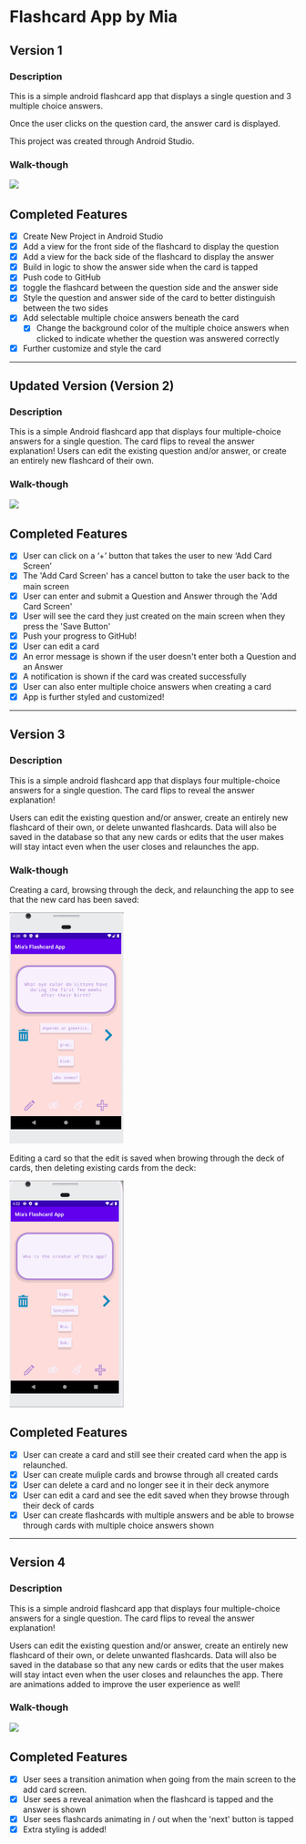 # Flashcard App by Mia

## Version 1

### Description
This is a simple android flashcard app that displays a single question and 3 multiple choice answers. 

Once the user clicks on the question card, the answer card is displayed.

This project was created through Android Studio.

### Walk-though
<img src="https://github.com/ACMiaJung/FlashcardAppByMia/blob/master/Flashcard%20App%20By%20Mia%20Lab%201%20Demo.gif" width=200><br>

## Completed Features
- [x] Create New Project in Android Studio
- [x] Add a view for the front side of the flashcard to display the question
- [x] Add a view for the back side of the flashcard to display the answer
- [x] Build in logic to show the answer side when the card is tapped
- [x] Push code to GitHub
- [x] toggle the flashcard between the question side and the answer side
- [x] Style the question and answer side of the card to better distinguish between the two sides
- [x] Add selectable multiple choice answers beneath the card
   - [x] Change the background color of the multiple choice answers when clicked to indicate whether the question was answered correctly
- [x] Further customize and style the card

___

## Updated Version (Version 2)

### Description
This is a simple Android flashcard app that displays four multiple-choice answers for a single question. The card flips to reveal the answer explanation! Users can edit the existing question and/or answer, or create an entirely new flashcard of their own.

### Walk-though
<img src="Mia Flashcard App Lab 2 Demo.gif" width=200><br>

## Completed Features
- [x] User can click on a ‘+’ button that takes the user to new ‘Add Card Screen’
- [x] The 'Add Card Screen' has a cancel button to take the user back to the main screen
- [x] User can enter and submit a Question and Answer through the 'Add Card Screen'
- [x] User will see the card they just created on the main screen when they press the 'Save Button'
- [x] Push your progress to GitHub!
- [x] User can edit a card
- [x] An error message is shown if the user doesn't enter both a Question and an Answer
- [x] A notification is shown if the card was created successfully
- [x] User can also enter multiple choice answers when creating a card
- [x] App is further styled and customized!

___

## Version 3

### Description
This is a simple android flashcard app that displays four multiple-choice answers for a single question. The card flips to reveal the answer explanation! 

Users can edit the existing question and/or answer, create an entirely new flashcard of their own, or delete unwanted flashcards. Data will also be saved in the database so that any new cards or edits that the user makes will stay intact even when the user closes and relaunches the app.

### Walk-though
Creating a card, browsing through the deck, and relaunching the app to see that the new card has been saved:

<img src="https://github.com/ACMiaJung/FlashcardAppByMia/blob/7444afeb08fcb0fc632ad3fc4efa972cfe4dddb8/lab3_app_demo.gif" width=200><br>

Editing a card so that the edit is saved when browing through the deck of cards, then deleting existing cards from the deck:

<img src="https://github.com/ACMiaJung/FlashcardAppByMia/blob/7444afeb08fcb0fc632ad3fc4efa972cfe4dddb8/lab3_app_demo_2.gif" width=200><br>


## Completed Features
- [x] User can create a card and still see their created card when the app is relaunched.
- [x] User can create muliple cards and browse through all created cards
- [x] User can delete a card and no longer see it in their deck anymore
- [x] User can edit a card and see the edit saved when they browse through their deck of cards
- [x] User can create flashcards with multiple answers and be able to browse through cards with multiple choice answers shown

___

## Version 4

### Description
This is a simple android flashcard app that displays four multiple-choice answers for a single question. The card flips to reveal the answer explanation! 

Users can edit the existing question and/or answer, create an entirely new flashcard of their own, or delete unwanted flashcards. Data will also be saved in the database so that any new cards or edits that the user makes will stay intact even when the user closes and relaunches the app. There are animations added to improve the user experience as well!

### Walk-though
<img src="https://github.com/ACMiaJung/FlashcardAppByMia/blob/dcfb1e0c05f4318c0e2b60c72d4e6b885c66462e/lab_4_app.gif" width=200><br>

## Completed Features
- [x] User sees a transition animation when going from the main screen to the add card screen.
- [x] User sees a reveal animation when the flashcard is tapped and the answer is shown
- [x] User sees flashcards animating in / out when the 'next' button is tapped
- [x] Extra styling is added!
